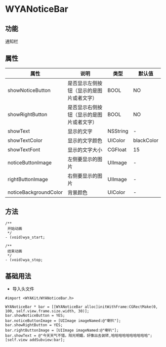 # WYANoticeBar
## 功能
通知栏

## 属性
属性 | 说明 | 类型 | 默认值
---|---|---|---
showNoticeButton|是否显示左侧按钮（显示的是图片或者文字）|BOOL|NO
showRightButton|是否显示右侧按钮（显示的是图片或者文字）|BOOL|NO
showText|显示的文字|NSString|-
showTextColor|显示的文字颜色|UIColor|blackColor
showTextFont|显示的文字大小|CGFloat|15
noticeButtonImage|左侧要显示的图片|UIImage|-
rightButtonImage|右侧要显示的图片|UIImage|-
noticeBackgroundColor|背景颜色|UIColor|-

## 方法
```Object-C
/**
 开始动画
 */
- (void)wya_start;

/**
 结束动画
 */
- (void)wya_stop;
```

## 基础用法
* 导入头文件

```
#import <WYAKit/WYANoticeBar.h>
```
```object-C
WYANoticeBar * bar = [[WYANoticeBar alloc]initWithFrame:CGRectMake(0, 100, self.view.frame.size.width, 30)];
bar.showNoticeButton = YES;
bar.noticeButtonImage = [UIImage imageNamed:@"喇叭"];
bar.showRightButton = YES;
bar.rightButtonImage = [UIImage imageNamed:@"喇叭"];
bar.showText = @"今天天气不错，阳光明媚，好像出去装转,哈哈哈哈哈哈哈哈哈哈";
[self.view addSubview:bar];
```



